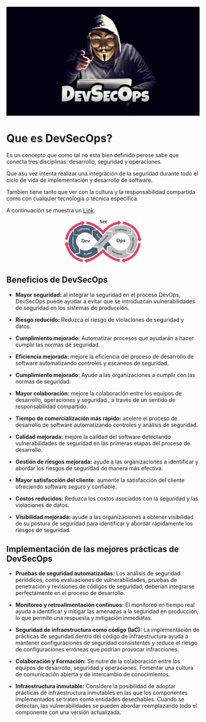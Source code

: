 ![imagen proceso](https://github.com/jaiderospina/DEVSECOPS2024/blob/main/TAREA_1/Grupo_5/Imagenes/TITULO.jpg)

# **Que es DevSecOps?**

Es un concepto que como tal no esta bien definido perose sabe que conecta tres disciplinas: desarrollo, seguridad y operaciones.

Que asu vez intenta realizar una integración de la seguridad durante todo el ciclo de vida de implementación y desarrollo de software.

Tambien tiene tanto que ver con la cultura y la responsabilidad compartida como con cualquier tecnología o técnica específica.

A continuación se muestra un [Link](https://ejemplo.com/ "Título opcional del enlace").

<p align="center"><img src="https://github.com/jaiderospina/DEVSECOPS2024/blob/main/TAREA_1/Grupo_5/Imagenes/RepresentacionDevSecOps.png" alt="logo" width="200"/></p>

## **Beneficios de DevSecOps**

* **Mayor seguridad:** al integrar la seguridad en el proceso DevOps, DevSecOps puede ayudar a evitar que se introduzcan vulnerabilidades de seguridad en los sistemas de producción. 

* **Riesgo reducido:** Reduzca el riesgo de violaciones de seguridad y datos.  

* **Cumplimiento mejorado:** Automatizar procesos que ayudarán a hacer cumplir las normas de seguridad. . 

* **Eficiencia mejorada:** mejore la eficiencia del proceso de desarrollo de software automatizando controles y escaneos de seguridad. 

* **Cumplimiento mejorado:** Ayude a las organizaciones a cumplir con las normas de seguridad. 

* **Mayor colaboración:** mejore la colaboración entre los equipos de desarrollo, operaciones y seguridad , a través de un sentido de responsabilidad compartido. 

* **Tiempo de comercialización más rápido:** acelere el proceso de desarrollo de software automatizando controles y análisis de seguridad. 

* **Calidad mejorada:** mejore la calidad del software detectando vulnerabilidades de seguridad en las primeras etapas del proceso de desarrollo. 

* **Gestión de riesgos mejorada:** ayude a las organizaciones a identificar y abordar los riesgos de seguridad de manera más efectiva. 

* **Mayor satisfacción del cliente:** aumente la satisfacción del cliente ofreciendo software seguro y confiable. 

* **Costos reducidos:** Reduzca los costos asociados con la seguridad y las violaciones de datos. 

* **Visibilidad mejorada:** ayude a las organizaciones a obtener visibilidad de su postura de seguridad para identificar y abordar rápidamente los riesgos de seguridad. 

## **Implementación de las mejores prácticas de DevSecOps**

- **Pruebas de seguridad automatizadas:** Los análisis de seguridad periódicos, como evaluaciones de vulnerabilidades, pruebas de penetración y revisiones de códigos de seguridad, deberían integrarse perfectamente en el proceso de desarrollo. 

- **Monitoreo y retroalimentación continuos:** El monitoreo en tiempo real ayuda a identificar y mitigar las amenazas a la seguridad en producción, lo que permite una respuesta y mitigación inmediatas.

- **Seguridad de infraestructura como código (IaC):** La implementación de prácticas de seguridad dentro del código de infraestructura ayuda a mantener configuraciones de seguridad consistentes y reduce el riesgo de configuraciones erróneas que podrían provocar infracciones.

- **Colaboración y Formación:** Se nutre de la colaboración entre los equipos de desarrollo, seguridad y operaciones. Fomentar una cultura de comunicación abierta y de intercambio de conocimientos.

- **Infraestructura inmutable:** Considere la posibilidad de adoptar prácticas de infraestructura inmutables en las que los componentes implementados se traten como entidades desechables. Cuando se detectan, las vulnerabilidades se pueden abordar reemplazando todo el componente con una versión actualizada.



